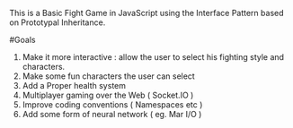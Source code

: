 This is a Basic Fight Game in JavaScript using the Interface Pattern based on Prototypal Inheritance.

#Goals
1. Make it more interactive : allow the user to select his fighting style
and characters.
2. Make some fun characters the user can select
3. Add a Proper health system
4. Multiplayer gaming over the Web ( Socket.IO )
5. Improve coding conventions ( Namespaces etc )
6. Add some form of neural network ( eg. Mar I/O )



